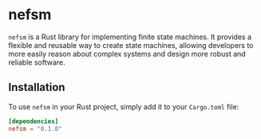 # nefsm

`nefsm` is a Rust library for implementing finite state machines. It provides a flexible and reusable way to create state machines, allowing developers to more easily reason about complex systems and design more robust and reliable software.

## Installation

To use `nefsm` in your Rust project, simply add it to your `Cargo.toml` file:

```toml
[dependencies]
nefsm = "0.1.0"
